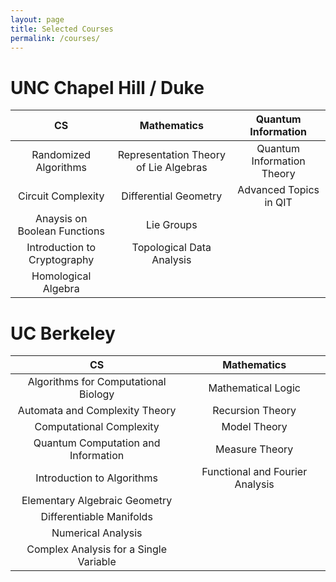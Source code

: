```yaml
---
layout: page
title: Selected Courses
permalink: /courses/
---
```


# UNC Chapel Hill / Duke
CS | Mathematics | Quantum Information |
 :------------: | :-----------: | :---:
Randomized Algorithms     |  Representation Theory of Lie Algebras              | Quantum Information Theory
Circuit Complexity      |   Differential Geometry   | Advanced Topics in QIT
Anaysis on Boolean Functions   |  Lie Groups  
Introduction to Cryptography      | Topological Data Analysis | |
|Homological Algebra | |


# UC Berkeley

CS  | Mathematics |
:---:|          :---:|
Algorithms for Computational Biology | Mathematical Logic
Automata and Complexity Theory | Recursion Theory |
Computational Complexity | Model Theory |
Quantum Computation and Information| Measure Theory
Introduction to Algorithms | Functional and Fourier Analysis |
| Elementary Algebraic Geometry
|Differentiable Manifolds|
|Numerical Analysis|
|Complex Analysis for a Single Variable|

